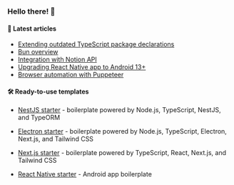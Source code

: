### Hello there! 👋

#### :memo: Latest articles
<!-- BLOG-POST-LIST:START -->
- [Extending outdated TypeScript package declarations](https://sevic.dev/notes/extend-package-types/)
- [Bun overview](https://sevic.dev/notes/bun-overview/)
- [Integration with Notion API](https://sevic.dev/notes/notion-api-nodejs/)
- [Upgrading React Native app to Android 13+](https://sevic.dev/notes/android-13-react-native-upgrade/)
- [Browser automation with Puppeteer](https://sevic.dev/notes/browser-automation-puppeteer/)
<!-- BLOG-POST-LIST:END -->

#### 🛠️ Ready-to-use templates
- [NestJS starter](https://sevic.dev/nestjs-starter?ref=github) - boilerplate powered by Node.js, TypeScript, NestJS, and TypeORM

- [Electron starter](https://sevic.dev/electron-starter?ref=github) - boilerplate powered by Node.js, TypeScript, Electron, Next.js, and Tailwind CSS

- [Next.js starter](https://sevic.dev/nextjs-starter?ref=github) - boilerplate powered by TypeScript, React, Next.js, and Tailwind CSS

- [React Native starter](https://sevic.dev/react-native-starter?ref=github) - Android app boilerplate
